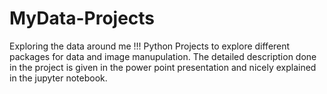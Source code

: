 # MyData-Projects
Exploring the data around me !!!
Python Projects to explore different packages for data and image manupulation.
The detailed description done in the project is given in the power point presentation and nicely explained in the jupyter notebook.
